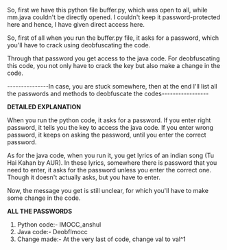 So, first we have this python file buffer.py, which was open to all, while mm.java couldn't be directly opened.
I couldn't keep it password-protected here and hence, I have given direct access here.

So, first of all when you run the buffer.py file, it asks for a password, which you'll have to crack using deobfuscating the code.

Through that password you get access to the java code.
For deobfuscating this code, you not only have to crack the key but also make a change in the code.

---------------In case, you are stuck somewhere, then at the end I'll list all the passwords and methods to deobfuscate the codes-----------------

**DETAILED EXPLANATION**

When you run the python code, it asks for a password. If you enter right password, it tells you the key to access the java code.
If you enter wrong password, it keeps on asking the password, until you enter the correct password.

As for the java code, when you run it, you get lyrics of an indian song (Tu Hai Kahan by AUR).
In these lyrics, somewhere there is password that you need to enter, it asks for the password unless you enter the correct one.
Though it doesn't actually asks, but you have to enter.

Now, the message you get is still unclear, for which you'll have to make some change in the code.

**ALL THE PASSWORDS**
1. Python code:- IMOCC_anshul
2. Java code:- DeobfImocc
3. Change made:- At the very last of code, change val to val^1
